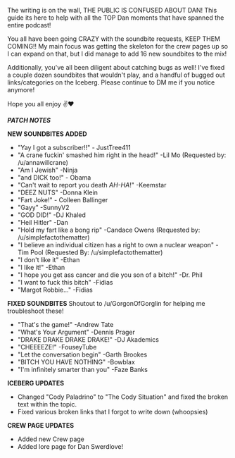 The writing is on the wall, THE PUBLIC IS CONFUSED ABOUT DAN! This guide its here to help with all the TOP Dan moments that have spanned the entire podcast!

You all have been going CRAZY with the soundbite requests, KEEP THEM COMING!! My main focus was getting the skeleton for the crew pages up so I can expand on that, but I did manage to add 16 new soundbites to the mix!

Additionally, you've all been diligent about catching bugs as well! I've fixed a couple dozen soundbites that wouldn't play, and a handful of bugged out links/categories on the Iceberg. Please continue to DM me if you notice anymore!

Hope you all enjoy ✌❤

***PATCH NOTES***

**NEW SOUNDBITES ADDED**
-  "Yay I got a subscriber!!" - JustTree411
- "A crane fuckin' smashed him right in the head!" -Lil Mo (Requested by: /u/annawillcrane)
-  "Am I Jewish" -Ninja
- "and DICK too!" - Obama
- "Can't wait to report you death *AH-HA*!" -Keemstar
- "DEEZ NUTS" -Donna Klein
- "Fart Joke!" - Colleen Ballinger
- "Gayy" -SunnyV2
- "GOD DID!" -DJ Khaled
- "Heil Hitler" -Dan
- "Hold my fart like a bong rip" -Candace Owens (Requested by: /u/simplefactothematter)
- "I believe an individual citizen has a right to own a nuclear weapon" - Tim Pool (Requested By: /u/simplefactothematter)
- "I don't like it" -Ethan
- "I like it!" -Ethan
- "I hope you get ass cancer and die you son of a bitch!" -Dr. Phil
- "I want to fuck this bitch" -Fidias
- "Margot Robbie..." -Fidias

**FIXED SOUNDBITES**
Shoutout to /u/GorgonOfGorglin for helping me troubleshoot these!
- "That's the game!" -Andrew Tate
- "What's Your Argument" -Dennis Prager
- "DRAKE DRAKE DRAKE DRAKE!" -DJ Akademics
- "CHEEEEZE!" -FouseyTube
- "Let the conversation begin" -Garth Brookes
- "BITCH YOU HAVE NOTHING" -Bowblax
- "I'm infinitely smarter than you" -Faze Banks

**ICEBERG UPDATES**
- Changed "Cody Paladrino" to "The Cody Situation" and fixed the broken text within the topic.
- Fixed various broken links that I forgot to write down (whoopsies)

**CREW PAGE UPDATES**
- Added new Crew page 
- Added lore page for Dan Swerdlove!



